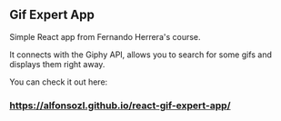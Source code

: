 ## Gif Expert App


Simple React app from Fernando Herrera's course.

It connects with the Giphy API, allows you to search for some gifs and displays them right away.



You can check it out here:

### https://alfonsozl.github.io/react-gif-expert-app/